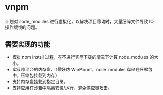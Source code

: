 # vnpm
计划对 node_modules 进行虚拟化，以解决项目移动时，大量细碎文件导致 IO 操作缓慢的问题。

## 需要实现的功能

+ 模拟 npm install 过程，在不进行实际下载的情况下计算 node_modules 的大小。
+ 实现跨平台的内存盘。（最好仿 WinMount，node_modules 存储在压缩包中，压缩包挂载到内存）
+ 支持内存盘挂载到指定目录。
+ 支持应用在沙箱中隔离安装/运行，避免供应链攻击。
